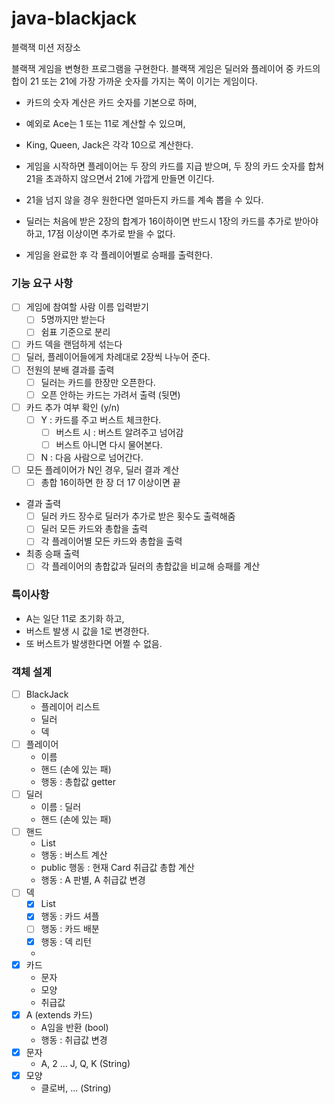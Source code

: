 # java-blackjack

블랙잭 미션 저장소

블랙잭 게임을 변형한 프로그램을 구현한다. 블랙잭 게임은 딜러와 플레이어 중 카드의 합이 21 또는 21에 가장 가까운 숫자를 가지는 쪽이 이기는 게임이다.

- 카드의 숫자 계산은 카드 숫자를 기본으로 하며, 
- 예외로 Ace는 1 또는 11로 계산할 수 있으며, 
- King, Queen, Jack은 각각 10으로 계산한다.

- 게임을 시작하면 플레이어는 두 장의 카드를 지급 받으며, 두 장의 카드 숫자를 합쳐 21을 초과하지 않으면서 21에 가깝게 만들면 이긴다.
- 21을 넘지 않을 경우 원한다면 얼마든지 카드를 계속 뽑을 수 있다.
- 딜러는 처음에 받은 2장의 합계가 16이하이면 반드시 1장의 카드를 추가로 받아야 하고, 17점 이상이면 추가로 받을 수 없다.

- 게임을 완료한 후 각 플레이어별로 승패를 출력한다.

### 기능 요구 사항
- [ ] 게임에 참여할 사람 이름 입력받기
  - [ ] 5명까지만 받는다
  - [ ] 쉼표 기준으로 분리
- [ ] 카드 덱을 랜덤하게 섞는다
- [ ] 딜러, 플레이어들에게 차례대로 2장씩 나누어 준다.
- [ ] 전원의 분배 결과를 출력
  - [ ] 딜러는 카드를 한장만 오픈한다.
  - [ ] 오픈 안하는 카드는 가려서 출력 (뒷면) 
- [ ] 카드 추가 여부 확인 (y/n)
  - [ ] Y : 카드를 주고 버스트 체크한다.
    - [ ] 버스트 시 : 버스트 알려주고 넘어감
    - [ ] 버스트 아니면 다시 물어본다.
  - [ ] N : 다음 사람으로 넘어간다.
- [ ] 모든 플레이어가 N인 경우, 딜러 결과 계산
  - [ ] 총합 16이하면 한 장 더 17 이상이면 끝
- 결과 출력
  - [ ] 딜러 카드 장수로 딜러가 추가로 받은 횟수도 출력해줌
  - [ ] 딜러 모든 카드와 총합을 출력
  - [ ] 각 플레이어별 모든 카드와 총합을 출력
- 최종 승패 출력
  - [ ] 각 플레이어의 총합값과 딜러의 총합값을 비교해 승패를 계산

### 특이사항
 - A는 일단 11로 초기화 하고,
 - 버스트 발생 시 값을 1로 변경한다.
 - 또 버스트가 발생한다면 어쩔 수 없음.

### 객체 설계
- [ ] BlackJack
  - 플레이어 리스트
  - 딜러
  - 덱
- [ ] 플레이어
  - 이름
  - 핸드 (손에 있는 패)
  - 행동 : 총합값 getter
- [ ] 딜러
  - 이름 : 딜러
  - 핸드 (손에 있는 패)
- [ ] 핸드
  - List<Card>
  - 행동 : 버스트 계산
  - public 행동 : 현재 Card 취급값 총합 계산
  - 행동 : A 판별, A 취급값 변경
- [ ] 덱
  - [x] List<Card>
  - [X] 행동 : 카드 셔플
  - [ ] 행동 : 카드 배분
  - [x] 행동 : 덱 리턴
  - 
- [x] 카드
  - 문자
  - 모양
  - 취급값
- [x] A (extends 카드)
  - A임을 반환 (bool)
  - 행동 : 취급값 변경
- [x] 문자
  - A, 2 ... J, Q, K (String)
- [x] 모양
  - 클로버, ... (String)